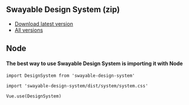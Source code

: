 ## Swayable Design System (zip)

- [Download latest version](https://github.com/swayable/swayable-design-system/archive/master.zip)
- [All versions](https://github.com/swayable/swayable-design-system/releases)

## Node
#### The best way to use Swayable Design System is importing it with Node

`import DesignSystem from 'swayable-design-system'`

`import 'swayable-design-system/dist/system/system.css'`

`Vue.use(DesignSystem)`
